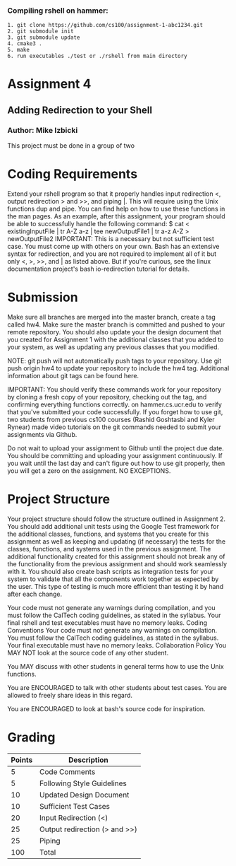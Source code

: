 ### Compiling rshell on hammer:
```
1. git clone https://github.com/cs100/assignment-1-abc1234.git
2. git submodule init
3. git submodule update
4. cmake3 .
5. make
6. run executables ./test or ./rshell from main directory
```

# Assignment 4
## Adding Redirection to your Shell
### Author: Mike Izbicki
This project must be done in a group of two
# Coding Requirements
Extend your rshell program so that it properly handles input redirection <, output redirection > and >>, and piping |. This will require using the Unix functions dup and pipe. You can find help on how to use these functions in the man pages.
As an example, after this assignment, your program should be able to successfully handle the following command:
$ cat < existingInputFile | tr A-Z a-z | tee newOutputFile1 | tr a-z A-Z > newOutputFile2
IMPORTANT: This is a necessary but not sufficient test case. You must come up with others on your own.
Bash has an extensive syntax for redirection, and you are not required to implement all of it but only <, >, >>, and | as listed above. But if you're curious, see the linux documentation project's bash io-redirection tutorial for details.
# Submission
Make sure all branches are merged into the master branch, create a tag called hw4. Make sure the master branch is committed and pushed to your remote repository. You should also update your the design document that you created for Assignment 1 with the additional classes that you added to your system, as well as updating any previous classes that you modified.

NOTE: git push will not automatically push tags to your repository. Use git push origin hw4 to update your repository to include the hw4 tag. Additional information about git tags can be found here.

IMPORTANT: You should verify these commands work for your repository by cloning a fresh copy of your repository, checking out the tag, and confirming everything functions correctly.  on hammer.cs.ucr.edu to verify that you've submitted your code successfully. If you forget how to use git, two students from previous cs100 courses (Rashid Goshtasbi and Kyler Rynear) made video tutorials on the git commands needed to submit your assignments via Github.

Do not wait to upload your assignment to Github until the project due date. You should be committing and uploading your assignment continuously. If you wait until the last day and can't figure out how to use git properly, then you will get a zero on the assignment. NO EXCEPTIONS.
# Project Structure
Your project structure should follow the structure outlined in Assignment 2. You should add additional unit tests using the Google Test framework for the additional classes, functions, and systems that you create for this assignment as well as keeping and updating (if necessary) the tests for the classes, functions, and systems used in the previous assignment. The additional functionality created for this assignment should not break any of the functionality from the previous assignment and should work seamlessly with it. You should also create bash scripts as integration tests for your system to validate that all the components work together as expected by the user. This type of testing is much more efficient than testing it by hand after each change.

Your code must not generate any warnings during compilation, and you must follow the CalTech coding guidelines, as stated in the syllabus. Your final rshell and test executables must have no memory leaks.
Coding Conventions
Your code must not generate any warnings on compilation.
You must follow the CalTech coding guidelines, as stated in the syllabus.
Your final executable must have no memory leaks.
Collaboration Policy
You MAY NOT look at the source code of any other student.

You MAY discuss with other students in general terms how to use the Unix functions.

You are ENCOURAGED to talk with other students about test cases. You are allowed to freely share ideas in this regard.

You are ENCOURAGED to look at bash's source code for inspiration.
# Grading

| Points        | Description   |
| ------------- | ------------- |
| 5             | Code Comments |
| 5             | Following Style Guidelines |
| 10             | Updated Design Document  |
| 10             | Sufficient Test Cases |
| 20             | Input Redirection (<) |
| 25             | Output redirection (> and >>)  |
| 25             | Piping | |
| 100            | Total    |










